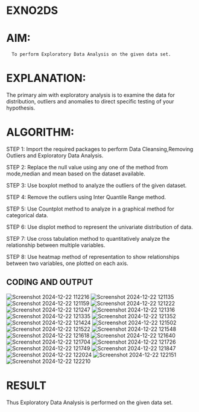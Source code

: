 # EXNO2DS
# AIM:
      To perform Exploratory Data Analysis on the given data set.
      
# EXPLANATION:
  The primary aim with exploratory analysis is to examine the data for distribution, outliers and anomalies to direct specific testing of your hypothesis.
  
# ALGORITHM:
STEP 1: Import the required packages to perform Data Cleansing,Removing Outliers and Exploratory Data Analysis.

STEP 2: Replace the null value using any one of the method from mode,median and mean based on the dataset available.

STEP 3: Use boxplot method to analyze the outliers of the given dataset.

STEP 4: Remove the outliers using Inter Quantile Range method.

STEP 5: Use Countplot method to analyze in a graphical method for categorical data.

STEP 6: Use displot method to represent the univariate distribution of data.

STEP 7: Use cross tabulation method to quantitatively analyze the relationship between multiple variables.

STEP 8: Use heatmap method of representation to show relationships between two variables, one plotted on each axis.

## CODING AND OUTPUT
![Screenshot 2024-12-22 112216](https://github.com/user-attachments/assets/95461076-d8fa-4b98-821a-beb0894d44b6)
![Screenshot 2024-12-22 121135](https://github.com/user-attachments/assets/b1ea6cf2-d52b-404f-8c33-41a206587095)
![Screenshot 2024-12-22 121159](https://github.com/user-attachments/assets/e015961b-a63f-4851-9cd8-a8f358e39d43)
![Screenshot 2024-12-22 121222](https://github.com/user-attachments/assets/a9a68e4b-937c-46dc-b801-b92aaaf8eac8)
![Screenshot 2024-12-22 121247](https://github.com/user-attachments/assets/25dbb765-aefa-457e-8faf-cc365487cebb)
![Screenshot 2024-12-22 121316](https://github.com/user-attachments/assets/6caa7cc7-9ae7-4f2d-ad9c-517bf8b5081f)
![Screenshot 2024-12-22 121335](https://github.com/user-attachments/assets/a0af963b-1d87-4f1c-bdc5-d8cb38e9fd1a)
![Screenshot 2024-12-22 121352](https://github.com/user-attachments/assets/dcff14b0-9aab-4e06-8e0d-f2e2600b6399)
![Screenshot 2024-12-22 121424](https://github.com/user-attachments/assets/418f9965-970a-4d4a-8909-9017364a006a)
![Screenshot 2024-12-22 121502](https://github.com/user-attachments/assets/d3e60392-df7b-4f4e-bbda-896e029023d6)
![Screenshot 2024-12-22 121522](https://github.com/user-attachments/assets/fb43210f-68c2-4c69-97b2-d1ca1ee429d6)
![Screenshot 2024-12-22 121548](https://github.com/user-attachments/assets/793fa4c5-47c6-4830-887b-5e20121080b4)
![Screenshot 2024-12-22 121618](https://github.com/user-attachments/assets/038d6411-88eb-4e8f-a7e0-32be1c8cbb32)
![Screenshot 2024-12-22 121640](https://github.com/user-attachments/assets/9e0ed0a0-b36b-4ccc-bbdd-7f1e347e6e29)
![Screenshot 2024-12-22 121704](https://github.com/user-attachments/assets/d4e5b615-d752-46fe-a11c-12f13505cfd9)
![Screenshot 2024-12-22 121726](https://github.com/user-attachments/assets/a1ba2d99-31f3-41f4-9e6e-96a3b062d1ef)
![Screenshot 2024-12-22 121749](https://github.com/user-attachments/assets/e3e9d144-03ad-4777-a75a-d1c3350c8fa5)
![Screenshot 2024-12-22 121847](https://github.com/user-attachments/assets/07d74f95-684d-4ef6-8a8d-ccf5c341a04c)
![Screenshot 2024-12-22 122024](https://github.com/user-attachments/assets/04b68f3a-5ae2-41cc-91d2-454213dd662c)
![Screenshot 2024-12-22 122151](https://github.com/user-attachments/assets/aa122a6c-e8c1-4b61-b5a0-388c8c41ebaa)
![Screenshot 2024-12-22 122210](https://github.com/user-attachments/assets/51cee844-bc2f-4010-9109-b04ecaf4d6ba)
# RESULT
 Thus  Exploratory Data Analysis is performed on the given data set.
